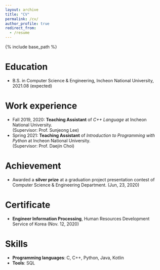 ```yaml
---
layout: archive
title: "CV"
permalink: /cv/
author_profile: true
redirect_from:
  - /resume
---
```


{% include base_path %}

Education
======
* B.S. in Computer Science & Engineering, Incheon National University, 2021.08 (expected)

Work experience
======
* Fall 2019, 2020: **Teaching Assistant** of *C++ Language* at Incheon National University.  
(Supervisor: Prof. Sunjeong Lee)
* Spring 2021: **Teaching Assistant** of *Introduction to Programming with Python* at Incheon National University.  
(Supervisor: Prof. Daejin Choi)

Achievement
======
* Awarded a **silver prize** at a graduation project presentation contest of Computer Science & Engineering Department. (Jun, 23, 2020)

Certificate
======
* **Engineer Information Processing**, Human Resources Development Service of Korea (Nov. 12, 2020)

Skills
======
* **Programming languages**: C, C++, Python, Java, Kotlin
* **Tools**: SQL

<!--
Publications
======
  <ul>{% for post in site.publications %}
    {% include archive-single-cv.html %}
  {% endfor %}</ul>

 
Talks
======
  <ul>{% for post in site.talks %}
    {% include archive-single-talk-cv.html %}
  {% endfor %}</ul>
  
Teaching
======
  <ul>{% for post in site.teaching %}
    {% include archive-single-cv.html %}
  {% endfor %}</ul>
  
Service and leadership
======
* Currently signed in to 43 different slack teams
--> 
